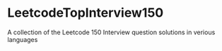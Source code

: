 # LeetcodeTopInterview150
A collection of the Leetcode 150 Interview question solutions in verious languages
